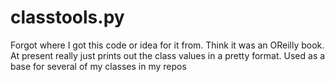 # classtools.py

Forgot where I got this code or idea for it from.  Think it was an OReilly book. At present really just prints out the class values in a pretty format.  Used as a base for several of my classes in my repos
